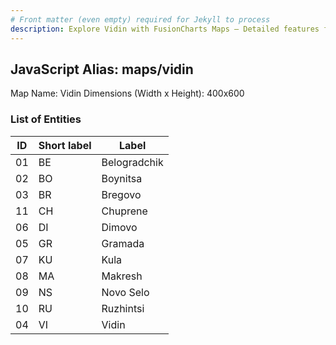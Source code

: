 ```yaml
---
# Front matter (even empty) required for Jekyll to process
description: Explore Vidin with FusionCharts Maps – Detailed features for seamless integration. Try now & enhance your data visualization today! 
---
```


## JavaScript Alias: maps/vidin

Map Name: Vidin
Dimensions (Width x Height): 400x600





### List of Entities

ID | Short label | Label
---|---|---|
01|BE|Belogradchik
02|BO|Boynitsa
03|BR|Bregovo
11|CH|Chuprene
06|DI|Dimovo
05|GR|Gramada
07|KU|Kula
08|MA|Makresh
09|NS|Novo Selo
10|RU|Ruzhintsi
04|VI|Vidin

